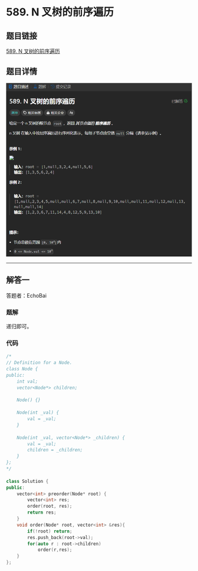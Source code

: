# 589. N 叉树的前序遍历
## 题目链接  
[589. N 叉树的前序遍历](https://leetcode.cn/problems/n-ary-tree-preorder-traversal/description/)
## 题目详情
![题目图片](Img/589.png)

***
## 解答一
答题者：EchoBai

### 题解
递归即可。

### 代码
``` cpp
/*
// Definition for a Node.
class Node {
public:
    int val;
    vector<Node*> children;

    Node() {}

    Node(int _val) {
        val = _val;
    }

    Node(int _val, vector<Node*> _children) {
        val = _val;
        children = _children;
    }
};
*/

class Solution {
public:
    vector<int> preorder(Node* root) {
        vector<int> res;
        order(root, res);
        return res;
    }
    void order(Node* root, vector<int> &res){
        if(!root) return;
        res.push_back(root->val);
        for(auto r : root->children)
            order(r,res);
    }
};
```



